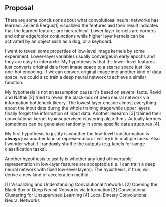 ## Proposal

There are some conclusions about what convolutional neural networks has learned. Zeiler & Fergus[1] visualized the features and their result indicates that the learned features are hierarchical. Lower layer kernels are corners and other edge/color conjunctions while higher layer kernels can be activated by an object such as a dog, or a keyboard.

I want to reveal some properties of low-level image kernels by some experiment. Lower-layer variables usually converges in early epochs and they are easy to interprete. My hypothesis is that the lower-level features just converts original data from image space to a sparse space just like one-hot encoding. If we can convert original image into another kind of data space, we could also train a deep neural network to achieve a similar function.

My hypothesis is not an assumption cause it's based on several facts. Ravid and Naftali [2] tried to reveal the black-box of deep neural network via information bottleneck theory. The lowest layer encode almost everything about the input data during the whole training stage while upper layers finally forget the information of input data. Another research [3] trained their convolutional kernel by unsupervised clustering algorithms. Actually kernels sometimes can be generated randomly in some specific data structures [4].

My first hypothesis to justify is whether the low-level transformation is **always** just another kind of representation. I will try it in multiple tasks. Also I wonder what if I randomly shuffle the outputs (e.g. labels for iamge classification tasks).

Another hypothesis to justify is whether any kind of invertable representation in low-layer features are acceptable (i.e. I can train a deep neural network with fixed low-level layers). The hypothesis, if true, will derive a new kind of acceleration methid.

[1] Visualizing and Understanding Convolutional Networks
[2] Opening the Black Box of Deep Neural Networks via Information
[3] Convolutional Clustering for Unsupervised Learning
[4] Local Bineary Convolutional Neural Networks
